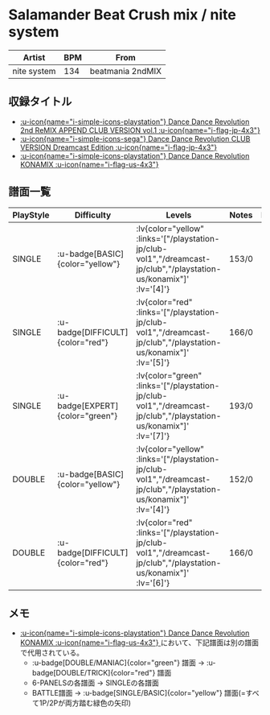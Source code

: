# Salamander Beat Crush mix / nite system

|Artist|BPM|From|
|------|---|----|
|nite system|134|beatmania 2ndMIX|

## 収録タイトル

- [ :u-icon{name="i-simple-icons-playstation"} Dance Dance Revolution 2nd ReMIX APPEND CLUB VERSION vol.1 :u-icon{name="i-flag-jp-4x3"} ](/playstation-jp/club-vol1)
- [ :u-icon{name="i-simple-icons-sega"} Dance Dance Revolution CLUB VERSION Dreamcast Edition :u-icon{name="i-flag-jp-4x3"} ](/dreamcast-jp/club)
- [ :u-icon{name="i-simple-icons-playstation"} Dance Dance Revolution KONAMIX :u-icon{name="i-flag-us-4x3"} ](/playstation-us/konamix)

## 譜面一覧

|PlayStyle|Difficulty|Levels|Notes|Movie|
|---------|----------|------|-----|-----|
|SINGLE| :u-badge[BASIC]{color="yellow"} | :lv{color="yellow" :links='["/playstation-jp/club-vol1","/dreamcast-jp/club","/playstation-us/konamix"]' :lv='[4]'} |153/0||
|SINGLE| :u-badge[DIFFICULT]{color="red"} | :lv{color="red" :links='["/playstation-jp/club-vol1","/dreamcast-jp/club","/playstation-us/konamix"]' :lv='[5]'} |166/0||
|SINGLE| :u-badge[EXPERT]{color="green"} | :lv{color="green" :links='["/playstation-jp/club-vol1","/dreamcast-jp/club","/playstation-us/konamix"]' :lv='[7]'} |193/0||
|DOUBLE| :u-badge[BASIC]{color="yellow"} | :lv{color="yellow" :links='["/playstation-jp/club-vol1","/dreamcast-jp/club","/playstation-us/konamix"]' :lv='[4]'} |152/0||
|DOUBLE| :u-badge[DIFFICULT]{color="red"} | :lv{color="red" :links='["/playstation-jp/club-vol1","/dreamcast-jp/club","/playstation-us/konamix"]' :lv='[6]'} |166/0||

## メモ

- [ :u-icon{name="i-simple-icons-playstation"} Dance Dance Revolution KONAMIX :u-icon{name="i-flag-us-4x3"} ](/playstation-us/konamix)において、下記譜面は別の譜面で代用されている。
  - :u-badge[DOUBLE/MANIAC]{color="green"} 譜面 →  :u-badge[DOUBLE/TRICK]{color="red"} 譜面
  - 6-PANELSの各譜面 → SINGLEの各譜面
  - BATTLE譜面 → :u-badge[SINGLE/BASIC]{color="yellow"} 譜面(=すべて1P/2Pが両方踏む緑色の矢印)
